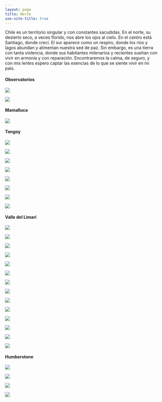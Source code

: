 ```yaml
---
layout: page
title: Norte
use-site-title: true
---
```


Chile es un territorio singular y con constantes sacudidas. En el norte, su desierto seco, a veces florido, nos abre los ojos al cielo. En el centro está Santiago, donde crecí. El sur aparece como un respiro, donde los ríos y lagos abundan y alimentan nuestra sed de paz. Sin embargo, es una tierra con tanta violencia, donde sus habitantes milenarios y recientes sueñan con vivir en armonía y con reparación. Encontraremos la calma, de seguro, y con mis lentes espero captar las esencias de lo que se siente vivir en mi país.
#### Observatorios

![](/img/fotografia/3_1.JPG)

![](/img/fotografia/3_2.JPG)

#### Mamalluca

![](/img/fotografia/Mamalluca.jpg)


#### Tongoy

![](/img/fotografia/limari_1.JPG)

![](/img/fotografia/limari_2.JPG)

![](/img/fotografia/limari_3.JPG)

![](/img/fotografia/limari_4.JPG)

![](/img/fotografia/limari_5.JPG)

![](/img/fotografia/limari_6.JPG)

![](/img/fotografia/limari_7.JPG)

![](/img/fotografia/limari_8.JPG)


#### Valle del Limarí

![](/img/fotografia/des_1.JPG)

![](/img/fotografia/des_2.JPG)

![](/img/fotografia/des_3.JPG)

![](/img/fotografia/des_4.JPG)

![](/img/fotografia/des_5.JPG)

![](/img/fotografia/des_6.JPG)

![](/img/fotografia/des_7.JPG)

![](/img/fotografia/des_8.JPG)

![](/img/fotografia/des_9.JPG)

![](/img/fotografia/des_10.JPG)

![](/img/fotografia/des_11.JPG)

![](/img/fotografia/des_12.JPG)

![](/img/fotografia/des_13.JPG)

![](/img/fotografia/des_14.JPG)

#### Humberstone

![](/img/fotografia/n_1.jpg)

![](/img/fotografia/n_2.jpg)

![](/img/fotografia/n_3.jpg)

![](/img/fotografia/n_4.jpg)
